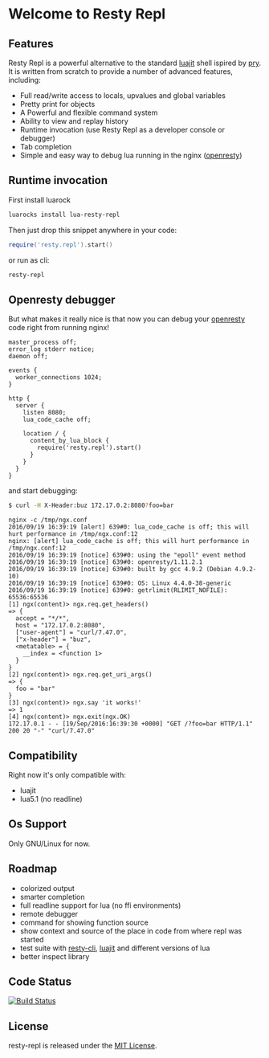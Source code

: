 # Welcome to Resty Repl

## Features

Resty Repl is a powerful alternative to the standard [luajit](http://luajit.org/) shell ispired by [pry](https://github.com/pry/pry). It is written from scratch to provide a number of advanced features, including:
* Full read/write access to locals, upvalues and global variables
* Pretty print for objects
* A Powerful and flexible command system
* Ability to view and replay history
* Runtime invocation (use Resty Repl as a developer console or debugger)
* Tab completion
* Simple and easy way to debug lua running in the nginx ([openresty](http://openresty.org/en/))

## Runtime invocation

First install luarock
```bash
luarocks install lua-resty-repl
```

Then just drop this snippet anywhere in your code:

```lua
require('resty.repl').start()
```

or run as cli:
```bash
resty-repl
```

## Openresty debugger
But what makes it really nice is that now you can debug your [openresty](http://openresty.org/en/) code right from running nginx!

```nginx
master_process off;
error_log stderr notice;
daemon off;

events {
  worker_connections 1024;
}

http {
  server {
    listen 8080;
    lua_code_cache off;

    location / {
      content_by_lua_block {
        require('resty.repl').start()
      }
    }
  }
}
```

and start debugging:
```bash
$ curl -H X-Header:buz 172.17.0.2:8080?foo=bar

```

```
nginx -c /tmp/ngx.conf
2016/09/19 16:39:19 [alert] 639#0: lua_code_cache is off; this will hurt performance in /tmp/ngx.conf:12
nginx: [alert] lua_code_cache is off; this will hurt performance in /tmp/ngx.conf:12
2016/09/19 16:39:19 [notice] 639#0: using the "epoll" event method
2016/09/19 16:39:19 [notice] 639#0: openresty/1.11.2.1
2016/09/19 16:39:19 [notice] 639#0: built by gcc 4.9.2 (Debian 4.9.2-10)
2016/09/19 16:39:19 [notice] 639#0: OS: Linux 4.4.0-38-generic
2016/09/19 16:39:19 [notice] 639#0: getrlimit(RLIMIT_NOFILE): 65536:65536
[1] ngx(content)> ngx.req.get_headers()
=> {
  accept = "*/*",
  host = "172.17.0.2:8080",
  ["user-agent"] = "curl/7.47.0",
  ["x-header"] = "buz",
  <metatable> = {
    __index = <function 1>
  }
}
[2] ngx(content)> ngx.req.get_uri_args()
=> {
  foo = "bar"
}
[3] ngx(content)> ngx.say 'it works!'
=> 1
[4] ngx(content)> ngx.exit(ngx.OK)
172.17.0.1 - - [19/Sep/2016:16:39:30 +0000] "GET /?foo=bar HTTP/1.1" 200 20 "-" "curl/7.47.0"
```

## Compatibility
Right now it's only compatible with:
- luajit
- lua5.1 (no readline)

## Os Support
Only GNU/Linux for now.

## Roadmap
- colorized output
- smarter completion
- full readline support for lua (no ffi environments)
- remote debugger
- command for showing function source
- show context and source of the place in code from where repl was started
- test suite with [resty-cli](https://github.com/openresty/resty-cli), [luajit](http://luajit.org/) and different versions of lua
- better inspect library

## Code Status

[![Build Status](https://travis-ci.org/saks/lua-resty-repl.svg?branch=master)](https://travis-ci.org/saks/lua-resty-repl)

## License

resty-repl is released under the [MIT License](http://www.opensource.org/licenses/MIT).
